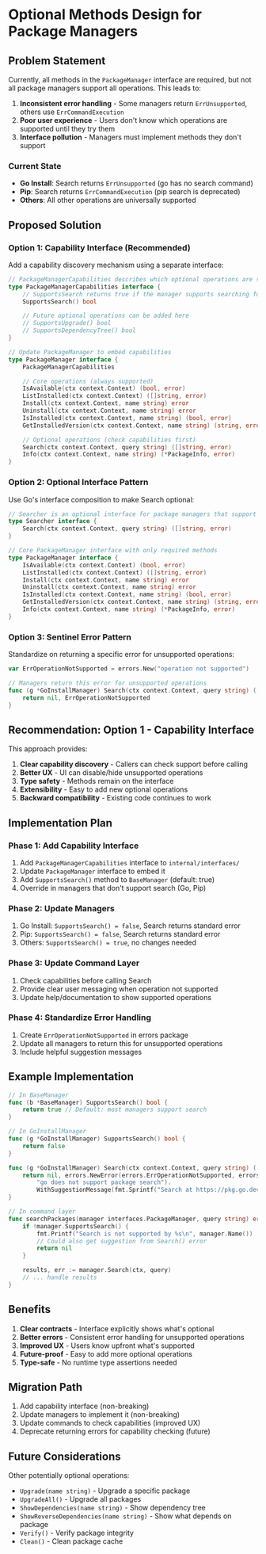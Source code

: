 # Optional Methods Design for Package Managers

## Problem Statement

Currently, all methods in the `PackageManager` interface are required, but not all package managers support all operations. This leads to:

1. **Inconsistent error handling** - Some managers return `ErrUnsupported`, others use `ErrCommandExecution`
2. **Poor user experience** - Users don't know which operations are supported until they try them
3. **Interface pollution** - Managers must implement methods they don't support

### Current State

- **Go Install**: Search returns `ErrUnsupported` (go has no search command)
- **Pip**: Search returns `ErrCommandExecution` (pip search is deprecated)
- **Others**: All other operations are universally supported

## Proposed Solution

### Option 1: Capability Interface (Recommended)

Add a capability discovery mechanism using a separate interface:

```go
// PackageManagerCapabilities describes which optional operations are supported
type PackageManagerCapabilities interface {
    // SupportsSearch returns true if the manager supports searching for packages
    SupportsSearch() bool

    // Future optional operations can be added here
    // SupportsUpgrade() bool
    // SupportsDependencyTree() bool
}

// Update PackageManager to embed capabilities
type PackageManager interface {
    PackageManagerCapabilities

    // Core operations (always supported)
    IsAvailable(ctx context.Context) (bool, error)
    ListInstalled(ctx context.Context) ([]string, error)
    Install(ctx context.Context, name string) error
    Uninstall(ctx context.Context, name string) error
    IsInstalled(ctx context.Context, name string) (bool, error)
    GetInstalledVersion(ctx context.Context, name string) (string, error)

    // Optional operations (check capabilities first)
    Search(ctx context.Context, query string) ([]string, error)
    Info(ctx context.Context, name string) (*PackageInfo, error)
}
```

### Option 2: Optional Interface Pattern

Use Go's interface composition to make Search optional:

```go
// Searcher is an optional interface for package managers that support search
type Searcher interface {
    Search(ctx context.Context, query string) ([]string, error)
}

// Core PackageManager interface with only required methods
type PackageManager interface {
    IsAvailable(ctx context.Context) (bool, error)
    ListInstalled(ctx context.Context) ([]string, error)
    Install(ctx context.Context, name string) error
    Uninstall(ctx context.Context, name string) error
    IsInstalled(ctx context.Context, name string) (bool, error)
    GetInstalledVersion(ctx context.Context, name string) (string, error)
    Info(ctx context.Context, name string) (*PackageInfo, error)
}
```

### Option 3: Sentinel Error Pattern

Standardize on returning a specific error for unsupported operations:

```go
var ErrOperationNotSupported = errors.New("operation not supported")

// Managers return this error for unsupported operations
func (g *GoInstallManager) Search(ctx context.Context, query string) ([]string, error) {
    return nil, ErrOperationNotSupported
}
```

## Recommendation: Option 1 - Capability Interface

This approach provides:

1. **Clear capability discovery** - Callers can check support before calling
2. **Better UX** - UI can disable/hide unsupported operations
3. **Type safety** - Methods remain on the interface
4. **Extensibility** - Easy to add new optional operations
5. **Backward compatibility** - Existing code continues to work

## Implementation Plan

### Phase 1: Add Capability Interface

1. Add `PackageManagerCapabilities` interface to `internal/interfaces/`
2. Update `PackageManager` interface to embed it
3. Add `SupportsSearch()` method to `BaseManager` (default: true)
4. Override in managers that don't support search (Go, Pip)

### Phase 2: Update Managers

1. Go Install: `SupportsSearch() = false`, Search returns standard error
2. Pip: `SupportsSearch() = false`, Search returns standard error
3. Others: `SupportsSearch() = true`, no changes needed

### Phase 3: Update Command Layer

1. Check capabilities before calling Search
2. Provide clear user messaging when operation not supported
3. Update help/documentation to show supported operations

### Phase 4: Standardize Error Handling

1. Create `ErrOperationNotSupported` in errors package
2. Update all managers to return this for unsupported operations
3. Include helpful suggestion messages

## Example Implementation

```go
// In BaseManager
func (b *BaseManager) SupportsSearch() bool {
    return true // Default: most managers support search
}

// In GoInstallManager
func (g *GoInstallManager) SupportsSearch() bool {
    return false
}

func (g *GoInstallManager) Search(ctx context.Context, query string) ([]string, error) {
    return nil, errors.NewError(errors.ErrOperationNotSupported, errors.DomainPackages, "search",
        "go does not support package search").
        WithSuggestionMessage(fmt.Sprintf("Search at https://pkg.go.dev/search?q=%s", query))
}

// In command layer
func searchPackages(manager interfaces.PackageManager, query string) error {
    if !manager.SupportsSearch() {
        fmt.Printf("Search is not supported by %s\n", manager.Name())
        // Could also get suggestion from Search() error
        return nil
    }

    results, err := manager.Search(ctx, query)
    // ... handle results
}
```

## Benefits

1. **Clear contracts** - Interface explicitly shows what's optional
2. **Better errors** - Consistent error handling for unsupported operations
3. **Improved UX** - Users know upfront what's supported
4. **Future-proof** - Easy to add more optional operations
5. **Type-safe** - No runtime type assertions needed

## Migration Path

1. Add capability interface (non-breaking)
2. Update managers to implement it (non-breaking)
3. Update commands to check capabilities (improved UX)
4. Deprecate returning errors for capability checking (future)

## Future Considerations

Other potentially optional operations:
- `Upgrade(name string)` - Upgrade a specific package
- `UpgradeAll()` - Upgrade all packages
- `ShowDependencies(name string)` - Show dependency tree
- `ShowReverseDependencies(name string)` - Show what depends on package
- `Verify()` - Verify package integrity
- `Clean()` - Clean package cache
